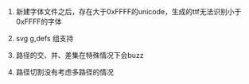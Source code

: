 1. 新建字体文件之后，存在大于0xFFFF的unicode，生成的ttf无法识别小于0xFFFF的字体

2. svg g,defs 组支持

3. 路径的交、并、差集在特殊情况下会buzz

4. 路径切割没有考虑多路径的情况